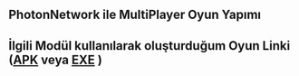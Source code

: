 
<h2>PhotonNetwork ile MultiPlayer Oyun Yapımı <h2>
İlgili Modül kullanılarak oluşturduğum Oyun Linki (<a href = "#">APK</a> veya <a  href = "#">EXE</a> )
  

